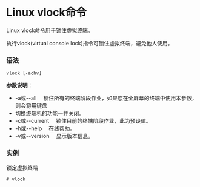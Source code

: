 
# Linux vlock命令



Linux vlock命令用于锁住虚拟终端。

执行vlock(virtual console lock)指令可锁住虚拟终端，避免他人使用。

### 语法

```
vlock [-achv]
```

**参数说明**：

*   -a或--all 　锁住所有的终端阶段作业，如果您在全屏幕的终端中使用本参数，则会将用键盘
*   切换终端机的功能一并关闭。
*   -c或--current 　锁住目前的终端阶段作业，此为预设值。
*   -h或--help 　在线帮助。
*   -v或--version 　显示版本信息。

### 实例

锁定虚拟终端

```
# vlock
```



